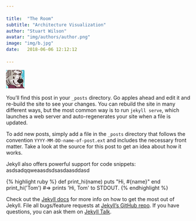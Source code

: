```yaml
---

title:  "The Room"
subtitle: "Architecture Visualization"
author: "Stuart Wilson"
avatar: "img/authors/author.png"
image: "img/b.jpg"
date:   2018-06-06 12:12:12

---
```


[![Small](img/authors/wferr.png "this is a dog")](img/The_Room/HighRez.png "this is a monkey")


You’ll find this post in your `_posts` directory. Go apples ahead and edit it and re-build the site to see your changes. You can rebuild the site in many different ways, but the most common way is to run `jekyll serve`, which launches a web server and auto-regenerates your site when a file is updated.

To add new posts, simply add a file in the `_posts` directory that follows the convention `YYYY-MM-DD-name-of-post.ext` and includes the necessary front matter. Take a look at the source for this post to get an idea about how it works.

Jekyll also offers powerful support for code snippets: asdsadqqweaasdsdsasdaasddasd

{% highlight ruby %}
def print_hi(name)
  puts "Hi, #{name}"
end
print_hi('Tom')
#=> prints 'Hi, Tom' to STDOUT.
{% endhighlight %}

Check out the [Jekyll docs][jekyll-docs] for more info on how to get the most out of Jekyll. File all bugs/feature requests at [Jekyll’s GitHub repo][jekyll-gh]. If you have questions, you can ask them on [Jekyll Talk][jekyll-talk].

[jekyll-docs]: https://jekyllrb.com/docs/home
[jekyll-gh]:   https://github.com/jekyll/jekyll
[jekyll-talk]: https://talk.jekyllrb.com/
